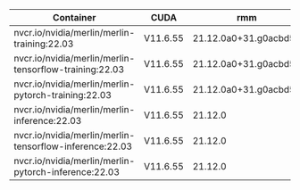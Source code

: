 | Container | CUDA | rmm | cudf | merlin-core | nvtabular | transformers4rec | models | hugectr |
|-----|-----|-----|-----|-----|-----|-----|-----|-----|
| nvcr.io/nvidia/merlin/merlin-training:22.03 | V11.6.55 | 21.12.0a0+31.g0acbd51 | 21.12.0a0+293.g0930f712e6 | 0.1.1+3.gee1d59d | 0.11.0 | N/A | N/A | 3.2 |
| nvcr.io/nvidia/merlin/merlin-tensorflow-training:22.03 | V11.6.55 | 21.12.0a0+31.g0acbd51 | 21.12.0a0+293.g0930f712e6 | 0.1.1+3.gee1d59d | 0.11.0 | 0.1.6 | 0.2.0 | N/A |
| nvcr.io/nvidia/merlin/merlin-pytorch-training:22.03 | V11.6.55 | 21.12.0a0+31.g0acbd51 | 21.12.0a0+293.g0930f712e6 | 0.1.1+3.gee1d59d | 0.11.0 | 0.1.6 | 0.2.0 | N/A |
| nvcr.io/nvidia/merlin/merlin-inference:22.03 | V11.6.55 | 21.12.0 | 21.12.2 | 0.1.1+3.gee1d59d | 0.11.0 | 0.1.6 | 0.2.0 | N/A |
| nvcr.io/nvidia/merlin/merlin-tensorflow-inference:22.03 | V11.6.55 | 21.12.0 | 21.12.2 | 0.1.1+3.gee1d59d | 0.11.0 | 0.1.6 | 0.2.0 | N/A |
| nvcr.io/nvidia/merlin/merlin-pytorch-inference:22.03 | V11.6.55 | 21.12.0 | 21.12.2 | 0.1.1+3.gee1d59d | 0.11.0 | 0.1.6 | 0.2.0 | N/A |
